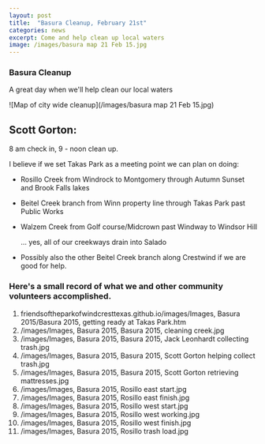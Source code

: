 ```yaml
---
layout: post
title:  "Basura Cleanup, February 21st"
categories: news
excerpt: Come and help clean up local waters
image: /images/basura map 21 Feb 15.jpg 
---
```


### Basura Cleanup

A great day when we'll help clean our local waters

![Map of city wide cleanup](/images/basura map 21 Feb 15.jpg)


## Scott Gorton:

8 am check in, 9 - noon clean up.

I believe if we set Takas Park as a meeting point we can plan on doing:

- Rosillo Creek from Windrock to Montgomery through Autumn Sunset and Brook Falls lakes

- Beitel Creek branch from Winn property line through Takas Park past Public Works

- Walzem Creek from Golf course/Midcrown past Windway to Windsor Hill

     ... yes, all of our creekways drain into Salado

- Possibly also the other Beitel Creek branch along Crestwind if we are good for help. 

### Here's a small record of what we and other community volunteers accomplished.
1. friendsoftheparkofwindcresttexas.github.io/images/Images, Basura 2015/Basura 2015, getting ready at Takas Park.htm
2. /images/Images, Basura 2015, Basura 2015, cleaning creek.jpg 
3. /images/Images, Basura 2015, Basura 2015, Jack Leonhardt collecting trash.jpg
4. /images/Images, Basura 2015, Basura 2015, Scott Gorton helping collect trash.jpg
5. /images/Images, Basura 2015, Basura 2015, Scott Gorton retrieving mattresses.jpg
6. /images/Images, Basura 2015, Rosillo east start.jpg
7. /images/Images, Basura 2015, Rosillo east finish.jpg
8. /images/Images, Basura 2015, Rosillo west start.jpg
9. /images/Images, Basura 2015, Rosillo west working.jpg
10. /images/Images, Basura 2015, Rosillo west finish.jpg
11. /images/Images, Basura 2015, Rosillo trash load.jpg

